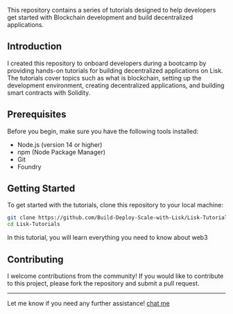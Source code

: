 This repository contains a series of tutorials designed to help developers get started with Blockchain development and build decentralized applications.

 

## Introduction

I created this repository to onboard developers during a bootcamp by providing hands-on tutorials for building decentralized applications on Lisk. The tutorials cover topics such as what is blockchain, setting up the development environment, creating decentralized applications, and building smart contracts with Solidity.

## Prerequisites

Before you begin, make sure you have the following tools installed:

- Node.js (version 14 or higher)
- npm (Node Package Manager)
- Git
- Foundry

## Getting Started

To get started with the tutorials, clone this repository to your local machine:

```bash
git clone https://github.com/Build-Deploy-Scale-with-Lisk/Lisk-Tutorials.git
cd Lisk-Tutorials
```


In this tutorial, you will learn everything you need to know about web3 

 

## Contributing

I welcome contributions from the community! If you would like to contribute to this project, please fork the repository and submit a pull request.

---

 Let me know if you need any further assistance! [chat me](https://t.me/Tech_Scorpion)
